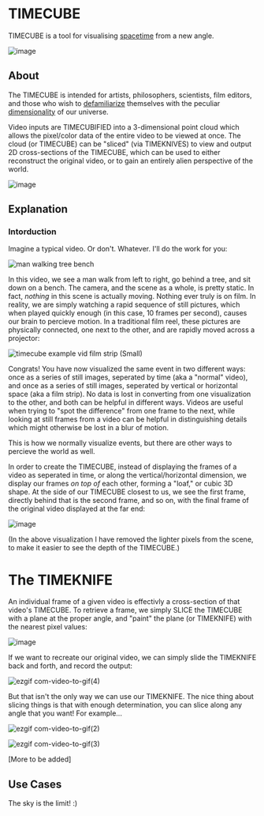 # TIMECUBE
TIMECUBE is a tool for visualising [spacetime](https://en.wikipedia.org/wiki/Spacetime) from a new angle.

![image](https://github.com/yitzilitt/TIMECUBE/assets/28551587/d8c8f518-1b47-4f67-9999-8a0caa38de6d)

## About
The TIMECUBE is intended for artists, philosophers, scientists, film editors, and those who wish to [defamiliarize](https://en.wikipedia.org/wiki/Defamiliarization) themselves with the peculiar [dimensionality](https://en.wikipedia.org/wiki/Curse_of_dimensionality) of our universe.

Video inputs are TIMECUBIFIED into a 3-dimensional point cloud which allows the pixel/color data of the entire video to be viewed at once. The cloud (or TIMECUBE) can be "sliced" (via TIMEKNIVES) to view and output 2D cross-sections of the TIMECUBE, which can be used to either reconstruct the original video, or to gain an entirely alien perspective of the world.

![image](https://github.com/yitzilitt/TIMECUBE/assets/28551587/8771885f-6fa2-432a-91f4-222e16418b15)

## Explanation
### Intorduction
Imagine a typical video. Or don't. Whatever. I'll do the work for you:

![man walking tree bench](https://github.com/yitzilitt/TIMECUBE/assets/28551587/d09146f2-ecdd-423d-8dcf-0406fab99d04)

In this video, we see a man walk from left to right, go behind a tree, and sit down on a bench. The camera, and the scene as a whole, is pretty static. In fact, *nothing* in this scene is actually moving. Nothing ever truly is on film. In reality, we are simply watching a rapid sequence of still pictures, which when played quickly enough (in this case, 10 frames per second), causes our brain to percieve motion. In a traditional film reel, these pictures are physically connected, one next to the other, and are rapidly moved across a projector:

![timecube example vid film strip (Small)](https://github.com/yitzilitt/TIMECUBE/assets/28551587/aeeb7dff-180b-4267-bde3-2169eb98838c)

Congrats! You have now visualized the same event in two different ways: once as a series of still images, seperated by time (aka a "normal" video), and once as a series of still images, seperated by vertical or horizontal space (aka a film strip). No data is lost in converting from one visualization to the other, and both can be helpful in different ways. Videos are useful when trying to "spot the difference" from one frame to the next, while looking at still frames from a video can be helpful in distinguishing details which might otherwise be lost in a blur of motion.

This is how we normally visualize events, but there are other ways to percieve the world as well.

In order to create the TIMECUBE, instead of displaying the frames of a video as seperated in time, or along the vertical/horizontal dimension, we display our frames *on top of* each other, forming a "loaf," or cubic 3D shape. At the side of our TIMECUBE closest to us, we see the first frame, directly behind that is the second frame, and so on, with the final frame of the original video displayed at the far end:

![image](https://github.com/yitzilitt/TIMECUBE/assets/28551587/ed576eca-92fd-45f3-9e89-b7c5e5a6ca1a)

(In the above visualization I have removed the lighter pixels from the scene, to make it easier to see the depth of the TIMECUBE.)

# The TIMEKNIFE
An individual frame of a given video is effectivly a cross-section of that video's TIMECUBE. To retrieve a frame, we simply SLICE the TIMECUBE with a plane at the proper angle, and "paint" the plane (or TIMEKNIFE) with the nearest pixel values:

![image](https://github.com/yitzilitt/TIMECUBE/assets/28551587/2937dbbd-609e-464f-81d8-b539d6d10a62)

If we want to recreate our original video, we can simply slide the TIMEKNIFE back and forth, and record the output:

![ezgif com-video-to-gif(4)](https://github.com/yitzilitt/TIMECUBE/assets/28551587/50c4ec2f-5522-4eda-ad7c-81a375dae802)


But that isn't the only way we can use our TIMEKNIFE. The nice thing about slicing things is that with enough determination, you can slice along any angle that you want! For example...

![ezgif com-video-to-gif(2)](https://github.com/yitzilitt/TIMECUBE/assets/28551587/9f6f8fe5-79dc-4d2a-8b75-b4c897ae4276)

![ezgif com-video-to-gif(3)](https://github.com/yitzilitt/TIMECUBE/assets/28551587/8c4d039b-2b01-48ad-9c74-0769f0777c8d)




[More to be added]


## Use Cases
The sky is the limit! :)

